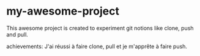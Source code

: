 # my-awesome-project

This awesome project is created to experiment git notions like clone, push and pull.

achievements:
J'ai réussi à faire clone, pull et je m'apprête à faire push.
